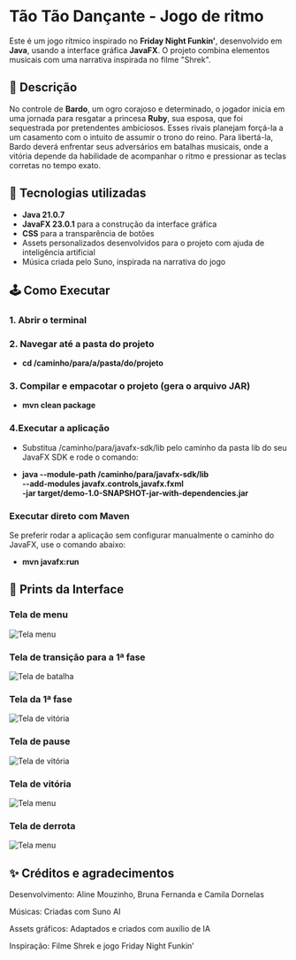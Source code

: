 # Tão Tão Dançante - Jogo de ritmo


Este é um jogo rítmico inspirado no **Friday Night Funkin'**, desenvolvido em **Java**, usando a interface gráfica **JavaFX**. O projeto combina elementos musicais com uma narrativa inspirada no filme "Shrek".


## 🧾 Descrição


No controle de **Bardo**, um ogro corajoso e determinado, o jogador inicia em uma jornada para resgatar a princesa **Ruby**, sua esposa, que foi sequestrada por pretendentes ambiciosos. Esses rivais planejam forçá-la a um casamento com o intuito de assumir o trono do reino.
Para libertá-la, Bardo deverá enfrentar seus adversários em batalhas musicais, onde a vitória depende da habilidade de acompanhar o ritmo e pressionar as teclas corretas no tempo exato.


## 🧪 Tecnologias utilizadas


- **Java 21.0.7**
- **JavaFX 23.0.1** para a construção da interface gráfica
- **CSS** para a transparência de botões
- Assets personalizados desenvolvidos para o projeto com ajuda de inteligência artificial
- Música criada pelo Suno, inspirada na narrativa do jogo


## 🕹️ Como Executar


### 1. Abrir o terminal


### 2. Navegar até a pasta do projeto
- **cd /caminho/para/a/pasta/do/projeto**


### 3. Compilar e empacotar o projeto (gera o arquivo JAR)
- **mvn clean package**


### 4.Executar a aplicação
- Substitua /caminho/para/javafx-sdk/lib pelo caminho da pasta lib do seu JavaFX SDK e rode o comando:


- **java --module-path /caminho/para/javafx-sdk/lib \
  --add-modules javafx.controls,javafx.fxml \
  -jar target/demo-1.0-SNAPSHOT-jar-with-dependencies.jar**


### Executar direto com Maven
Se preferir rodar a aplicação sem configurar manualmente o caminho do JavaFX, use o comando abaixo:
- **mvn javafx:run**


## 📸 Prints da Interface

### Tela de menu
![Tela menu](https://i.imgur.com/6AgksoJ.png)

### Tela de transição para a 1ª fase
![Tela de batalha](https://i.imgur.com/FqbuNCN.png)

### Tela da 1ª fase
![Tela de vitória](https://i.imgur.com/dD9UQul.png)

### Tela de pause
![Tela de vitória](https://i.imgur.com/eWRoLhg.png)

### Tela de vitória
![Tela menu](https://i.imgur.com/iQmsYHg.png)

### Tela de derrota
![Tela menu](https://i.imgur.com/hyyx7m0.png)



## ✨ Créditos e agradecimentos


Desenvolvimento: Aline Mouzinho, Bruna Fernanda e Camila Dornelas


Músicas: Criadas com Suno AI


Assets gráficos: Adaptados e criados com auxílio de IA


Inspiração: Filme Shrek e jogo Friday Night Funkin’
